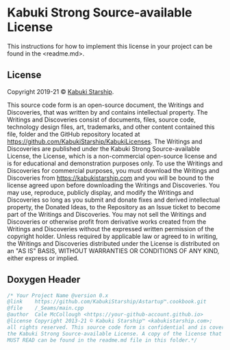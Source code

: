 # Kabuki Strong Source-available License

This instructions for how to implement this license in your project can be found in the <readme.md>.

## License

Copyright 2019-21 © [Kabuki Starship](https://kabukistarship.com).

This source code form is an open-source document, the Writings and Discoveries, that was written by and contains intellectual property. The Writings and Discoveries consist of documents, files, source code, technology design files, art, trademarks, and other content contained this file, folder and the GitHub repository located at <https://github.com/KabukiStarship/KabukiLicenses>. The Writings and Discoveries are published under the Kabuki Strong Source-available License, the License, which is a non-commercial open-source license and is for educational and demonstration purposes only. To use the Writings and Discoveries for commercial purposes, you must download the Writings and Discoveries from <https://kabukistarship.com> and you will be bound to the license agreed upon before downloading the Writings and Discoveries. You may use, reproduce, publicly display, and modify the Writings and Discoveries so long as you submit and donate fixes and derived intellectual property, the Donated Ideas, to the Repository as an Issue ticket to become part of the Writings and Discoveries. You may not sell the Writings and Discoveries or otherwise profit from derivative works created from the Writings and Discoveries without the expressed written permission of the copyright holder. Unless required by applicable law or agreed to in writing, the Writings and Discoveries distributed under the License is distributed on an "AS IS" BASIS, WITHOUT WARRANTIES OR CONDITIONS OF ANY KIND, either express or implied.

## Doxygen Header

```C++
/* Your Project Name @version 0.x
@link    https://github.com/KabukiStarship/Astartup™.cookbook.git
@file    /_Seams/main.cpp
@author  Cale McCollough <https://your-github-account.github.io>
@license Copyright 2013-21 © Kabuki Starship™ <kabukistarship.com>;
all rights reserved. This source code form is confidential and is covered under
the Kabuki Strong Source-available License. A copy of the license that YOU
MUST READ can be found in the readme.md file in this folder.*/
```
